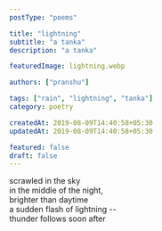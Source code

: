 ```yaml
---
postType: "poems"

title: "lightning"
subtitle: "a tanka"
description: "a tanka"

featuredImage: lightning.webp

authors: ["pranshu"]

tags: ["rain", "lightning", "tanka"]
category: poetry

createdAt: 2019-08-09T14:40:58+05:30
updatedAt: 2019-08-09T14:40:58+05:30

featured: false
draft: false
---
```


scrawled in the sky  
in the middle of the night,  
brighter than daytime  
a sudden flash of lightning --  
thunder follows soon after
